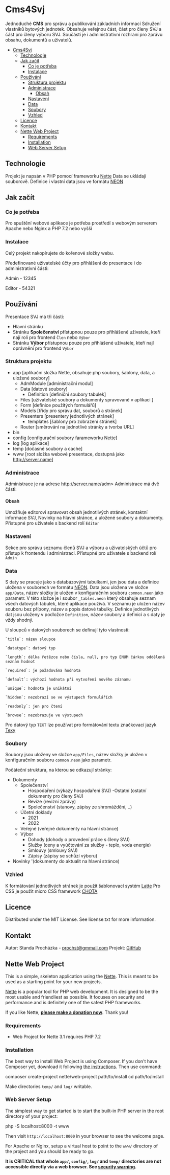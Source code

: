 # Cms4Svj

Jednoduché **CMS** pro správu a publikování základních informací Sdružení vlastníků bytových jednotek.
Obsahuje veřejnou část, část pro členy SVJ a část pro členy výboru SVJ. Součástí je i administrativní rozhraní pro zprávu obsahu, dokumentů a uživatelů.

- [Cms4Svj](#cms4svj)
  - [Technologie](#technologie)
  - [Jak začít](#jak-začít)
    - [Co je potřeba](#co-je-potřeba)
    - [Instalace](#instalace)
  - [Používání](#používání)
    - [Struktura projektu](#struktura-projektu)
    - [Administrace](#administrace)
      - [Obsah](#obsah)
    - [Nastavení](#nastavení)
    - [Data](#data)
    - [Soubory](#soubory)
    - [Vzhled](#vzhled)
  - [Licence](#licence)
  - [Kontakt](#kontakt)
  - [Nette Web Project](#nette-web-project)
    - [Requirements](#requirements)
    - [Installation](#installation)
    - [Web Server Setup](#web-server-setup)

## Technologie

Projekt je napsán v PHP pomocí frameworku [Nette](#nette)
Data se ukládají souborově. Definice i vlastní data jsou ve formátu [NEON](https://doc.nette.org/cs/neon/format)

## Jak začít

### Co je potřeba

Pro spuštění webové aplikace je potřeba prostředí s webovým serverem Apache nebo Nginx a PHP 7.2 nebo vyšší

### Instalace

Celý projekt nakopírujete do kořenové složky webu.

Předefinované uživatelské účty pro přihlášení do presentace i do administrativní části:

Admin - 12345

Editor - 54321

## Používání

Presentace SVJ má tři části:

- Hlavní stránku
- Stránku **Společenství** přístupnou pouze pro přihlášené uživatele, kteří nají roli pro frontend `Člen` nebo `Výbor`
- Stránku **Výbor** přístupnou pouze pro přihlášené uživatele, kteří nají oprávnění pro frontend `Výbor`

### Struktura projektu

- app [aplikační složka Nette, obsahuje php soubory, šablony, data, a uložené soubory]
  - AdmModule [administrační modul]
  - Data [datové soubory]
    - Definition [definiční soubory tabulek]
  - Files [uživatelské soubory a dokumenty spravované v aplikaci ]
  - Form [definice použitých formulářů]
  - Models [třídy pro správu dat, souborů a stránek]
  - Presenters [presentery jednotlivých stránek]
     - templates [šablony pro zobrazení stránek]
  - Router [směrování na jednotlivé stránky a tvorba URL]
- bin
- config [configurační soubory farameworku Nette]
- log [log aplikace]
- temp [dočasné soubory a cache]
- www [root složka webové presentace, dostupná jako <http://server.name>]

### Administrace

Administrace je na adrese <http://server.name>/adm>
Administrace má dvě části:

#### Obsah

Umožňuje editorovi spravovat obsah jednotlivých stránek, kontaktní informace SVJ, Novinky na hlavní stránce, a uložené soubory a dokumenty.
Přístupné pro uživatele s backend rolí `Editor`

### Nastavení

Sekce pro správu seznamu členů SVJ a výboru a uživatelských účtů pro přístup k frontendu i administraci.
Přístupné pro uživatele s backend rolí `Admin`

### Data

S daty se pracuje jako s databázovými tabulkami, jen jsou data a definice uložena v souborech ve formátu [NEON](https://doc.nette.org/cs/neon/format).
Data jsou uložena ve složce `app/Data`, název složky je uložen v konfiguračním souboru `common.neon` jako parametr.
V této složce je i soubor `_tables.neon` který obsahuje seznam všech datových tabulek, které aplikace používá. V seznamu je uložen název souboru bez přípony, název a popis datové tabulky.
Definice jednotlivých dat jsou uloženy v podložce `Definition`, název soubory a definicí a s daty je vždy shodný.

U sloupců v datových souborech se definují tyto vlastnosti:

    `title`: název sloupce
    
    `datatype`: datový typ
    
    `length`: délka řetězce nebo čísla, null, pro typ ENUM čárkou oddělená seznam hodnot
    
    `required`: je požadována hodnota
    
    `default`: výchozí hodnota při vytvoření nového záznamu
    
    `unique`: hodnota je unikátní
    
    `hidden`: nezobrazí se ve výstupech formulářích
    
    `readonly`: jen pro čtení
    
    `browse`: nezobrazuje ve výstupech

 Pro datový typ `TEXT` lze používat pro formátování textu značkovací jazyk [Texy](https://texy.info/cs/)

### Soubory

Soubory jsou uloženy ve složce `app/Files`, název složky je uložen v konfiguračním souboru `common.neon` jako parametr.

Počáteční struktura, na kterou se odkazují stránky:
- Dokumenty
  - Společenství
    - Hospodaření (výkazy hospodaření SVJ)
    -Ostatní (ostatní dokumenty pro členy SVJ)
    - Revize (revizní zprávy)
    - Společenství (stanovy, zápisy ze shromáždění, ..)
  - Účetní doklady
    - 2021
    - 2022
  - Veřejné (veřejné dokumenty na hlavní stránce)
  - Výbor
    - Dohody (dohody o provedení práce s členy SVJ)
    - Služby (ceny a vyúčtování za služby - teplo, voda energie)
    - Smlouvy (smlouvy SVJ)
    - Zápisy (zápisy se schůzí výboru)
- Novinky '(dokumenty do aktualit na hlavní stránce)

### Vzhled

K formátování jednotlivých stránek je použit šablonovací systém [Latte](https://latte.nette.org/cs/guide)
Pro CSS je použit micro CSS framework [CHOTA](https://jenil.github.io/chota)

## Licence

Distributed under the MIT License. See license.txt for more information.

## Kontakt

Autor: Standa Procházka - prochst@gmmail.com
Projekt: [GitHub](https://github.com/prochst/svj4cms)

## Nette Web Project

This is a simple, skeleton application using the [Nette](https://nette.org). This is meant to
be used as a starting point for your new projects.

[Nette](https://nette.org) is a popular tool for PHP web development.
It is designed to be the most usable and friendliest as possible. It focuses
on security and performance and is definitely one of the safest PHP frameworks.

If you like Nette, **[please make a donation now](https://nette.org/donate)**. Thank you!

### Requirements

- Web Project for Nette 3.1 requires PHP 7.2

### Installation

The best way to install Web Project is using Composer. If you don't have Composer yet,
download it following [the instructions](https://doc.nette.org/composer). Then use command:

 composer create-project nette/web-project path/to/install
 cd path/to/install

Make directories `temp/` and `log/` writable.

### Web Server Setup

The simplest way to get started is to start the built-in PHP server in the root directory of your project:

 php -S localhost:8000 -t www

Then visit `http://localhost:8000` in your browser to see the welcome page.

For Apache or Nginx, setup a virtual host to point to the `www/` directory of the project and you
should be ready to go.

**It is CRITICAL that whole `app/`, `config/`, `log/` and `temp/` directories are not accessible directly
via a web browser. See [security warning](https://nette.org/security-warning).**
